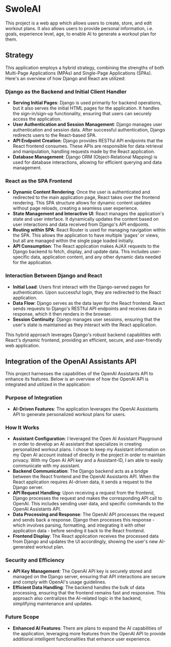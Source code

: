 # SwoleAI
This project is a web app which allows users to create, store, and edit workout plans. It also allows users to provide personal information, i.e. goals, experience level, age, to enable AI to generate a workout plan for them.

## Strategy

This application employs a hybrid strategy, combining the strengths of both Multi-Page Applications (MPAs) and Single-Page Applications (SPAs). Here's an overview of how Django and React are utilized:

### Django as the Backend and Initial Client Handler

- **Serving Initial Pages**: Django is used primarily for backend operations, but it also serves the initial HTML pages for the application. It handles the sign-in/sign-up functionality, ensuring that users can securely access the application.
- **User Authentication and Session Management**: Django manages user authentication and session data. After successful authentication, Django redirects users to the React-based SPA.
- **API Endpoint Creation**: Django provides RESTful API endpoints that the React frontend consumes. These APIs are responsible for data retrieval and manipulation, handling requests made by the React application.
- **Database Management**: Django ORM (Object-Relational Mapping) is used for database interactions, allowing for efficient querying and data management.

### React as the SPA Frontend

- **Dynamic Content Rendering**: Once the user is authenticated and redirected to the main application page, React takes over the frontend rendering. This SPA structure allows for dynamic content updates without page reloads, creating a seamless user experience.
- **State Management and Interactive UI**: React manages the application's state and user interface. It dynamically updates the content based on user interactions and data received from Django's API endpoints.
- **Routing within SPA**: React Router is used for managing navigation within the SPA. This allows the application to have multiple 'pages' or views, but all are managed within the single page loaded initially.
- **API Consumption**: The React application makes AJAX requests to the Django backend to fetch, display, and update data. This includes user-specific data, application content, and any other dynamic data needed for the application.

### Interaction Between Django and React

- **Initial Load**: Users first interact with the Django-served pages for authentication. Upon successful login, they are redirected to the React application.
- **Data Flow**: Django serves as the data layer for the React frontend. React sends requests to Django's RESTful API endpoints and receives data in response, which it then renders in the browser.
- **Session Continuity**: Django manages user sessions, ensuring that the user's state is maintained as they interact with the React application.

This hybrid approach leverages Django's robust backend capabilities with React's dynamic frontend, providing an efficient, secure, and user-friendly web application.

## Integration of the OpenAI Assistants API

This project harnesses the capabilities of the OpenAI Assistants API to enhance its features. Below is an overview of how the OpenAI API is integrated and utilized in the application:

### Purpose of Integration

- **AI-Driven Features**: The application leverages the OpenAI Assistants API to generate personalized workout plans for users.

### How It Works

- **Assistant Configuration**: I leveraged the Open AI Assistant Playground in order to develop an AI assistant that specializes in creating personalized workout plans. I chose to keep my Assistant information on my Open AI account instead of directly in the project in order to maintain privacy. With my Open AI API key and a
Assistant-ID, I am able to easily communicate with my assistant.
- **Backend Communication**: The Django backend acts as a bridge between the React frontend and the OpenAI Assistants API. When the React application requires AI-driven data, it sends a request to the Django server.
- **API Request Handling**: Upon receiving a request from the frontend, Django processes the request and makes the corresponding API call to OpenAI. This includes sending user data, and specific commands to the OpenAI Assistants API.
- **Data Processing and Response**: The OpenAI API processes the request and sends back a response. Django then processes this response - which involves parsing, formatting, and integrating it with other application data - before sending it back to the React frontend.
- **Frontend Display**: The React application receives the processed data from Django and updates the UI accordingly, showing the user's new AI-generated workout plan.

### Security and Efficiency

- **API Key Management**: The OpenAI API key is securely stored and managed on the Django server, ensuring that API interactions are secure and comply with OpenAI's usage guidelines.
- **Efficient Data Handling**: The backend handles the bulk of data processing, ensuring that the frontend remains fast and responsive. This approach also centralizes the AI-related logic in the backend, simplifying maintenance and updates.

### Future Scope

- **Enhanced AI Features**: There are plans to expand the AI capabilities of the application, leveraging more features from the OpenAI API to provide additional intelligent functionalities that enhance user experience.

